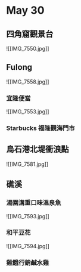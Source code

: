 # May 30
## 四角窟觀景台
![[IMG_7550.jpg]]
## Fulong
![[IMG_7558.jpg]]
### 宜隆便當
![[IMG_7553.jpg]]
### Starbucks 福隆觀海門市
## 烏石港北堤衝浪點
![[IMG_7581.jpg]]
## 礁溪
### 湯圍溝重口味溫泉魚
![[IMG_7593.jpg]]
### 和平豆花
![[IMG_7594.jpg]]
### 雞餓行銷鹹水雞